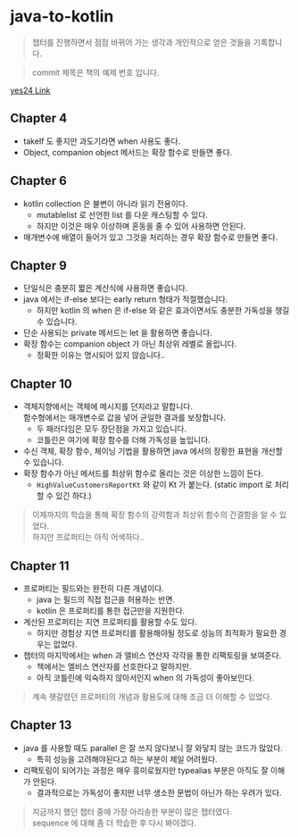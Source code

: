 # java-to-kotlin

> 챕터를 진행하면서 점점 바뀌어 가는 생각과 개인적으로 얻은 것들을 기록합니다.

> commit 제목은 책의 예제 번호 입니다.

[yes24 Link](http://www.yes24.com/Product/Goods/115221699)

## Chapter 4

- takeIf 도 좋지만 과도기라면 when 사용도 좋다.
- Object, companion object 메서드는 확장 함수로 만들면 좋다.

## Chapter 6

- kotlin collection 은 불변이 아니라 읽기 전용이다.
    - mutablelist 로 선언한 list 를 다운 캐스팅할 수 있다.
    - 하지만 이것은 매우 이상하며 혼동을 줄 수 있어 사용하면 안된다.
- 매개변수에 배열이 들어가 있고 그것을 처리하는 경우 확장 함수로 만들면 좋다.

## Chapter 9

- 단일식은 충분히 짧은 계산식에 사용하면 좋습니다.
- java 에서는 if-else 보다는 early return 형태가 적절했습니다.
    - 하지만 kotlin 의 when 은 if-else 와 같은 효과이면서도 충분한 가독성을 챙길 수 있습니다.
- 단순 사용되는 private 메서드는 let 을 활용하면 좋습니다.
- 확장 함수는 companion object 가 아닌 최상위 레벨로 올립니다.
    - 정확한 이유는 명시되어 있지 않습니다..

## Chapter 10

- 객체지향에서는 객체에 메시지를 던지라고 말합니다.  
  함수형에서는 매개변수로 값을 넣어 균일한 결과를 보장합니다.
    - 두 패러다임은 모두 장단점을 가지고 있습니다.
    - 코틀린은 여기에 확장 함수를 더해 가독성을 높입니다.
- 수신 객체, 확장 함수, 체이닝 기법을 활용하면 java 에서의 장황한 표현을 개선할 수 있습니다.
- 확장 함수가 아닌 메서드를 최상위 함수로 올리는 것은 이상한 느낌이 든다.
    - `HighValueCustomersReportKt` 와 같이 Kt 가 붙는다. (static import 로 처리 할 수 있긴 하다.)

> 이제까지의 학습을 통해 확장 함수의 강력함과 최상위 함수의 간결함을 알 수 있었다.  
> 하지만 프로퍼티는 아직 어색하다..

## Chapter 11

- 프로퍼티는 필드와는 완전히 다른 개념이다.
    - java 는 필드의 직접 접근을 허용하는 반면.
    - kotlin 은 프로퍼티를 통한 접근만을 지원한다.
- 계산된 프로퍼티는 지연 프로퍼티를 활용할 수도 있다.
    - 하지만 경험상 지연 프로퍼티를 활용해야될 정도로 성능의 최적화가 필요한 경우는 없었다.
- 챕터의 마지막에서는 when 과 엘비스 연산자 각각을 통한 리팩토링을 보여준다.
    - 책에서는 엘비스 연산자를 선호한다고 말하지만.
    - 아직 코틀린에 익숙하지 않아서인지 when 의 가독성이 좋아보인다.

> 계속 헷갈렸던 프로퍼티의 개념과 활용도에 대해 조금 더 이해할 수 있었다.

## Chapter 13

- java 를 사용할 때도 parallel 은 잘 쓰지 않다보니 잘 와닿지 않는 코드가 많았다.
    - 특히 성능을 고려해야된다고 하는 부분이 제일 어려웠다.
- 리팩토링이 되어가는 과정은 매우 흥미로웠지만 typealias 부분은 아직도 잘 이해가 안된다.
    - 결과적으로는 가독성이 좋지만 너무 생소한 문법이 아닌가 하는 우려가 있다.

> 지금까지 했던 챕터 중에 가장 아리송한 부분이 많은 챕터였다.  
> sequence 에 대해 좀 더 학습한 후 다시 봐야겠다.
